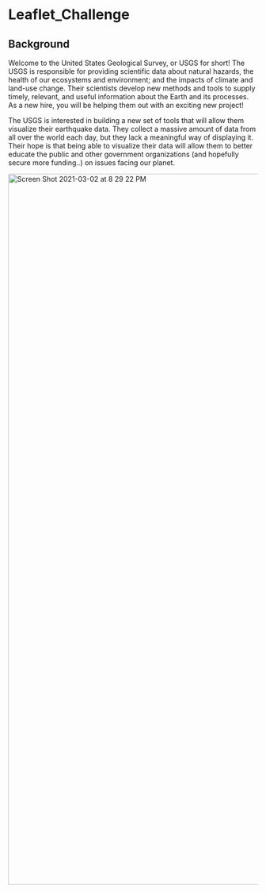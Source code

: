 # Leaflet_Challenge
## Background

Welcome to the United States Geological Survey, or USGS for short! The USGS is responsible for providing scientific data about natural hazards, the health of our ecosystems and environment; and the impacts of climate and land-use change. Their scientists develop new methods and tools to supply timely, relevant, and useful information about the Earth and its processes. As a new hire, you will be helping them out with an exciting new project!

The USGS is interested in building a new set of tools that will allow them visualize their earthquake data. They collect a massive amount of data from all over the world each day, but they lack a meaningful way of displaying it. Their hope is that being able to visualize their data will allow them to better educate the public and other government organizations (and hopefully secure more funding..) on issues facing our planet.


<img width="1433" alt="Screen Shot 2021-03-02 at 8 29 22 PM" src="https://user-images.githubusercontent.com/70725518/109739113-148d1300-7b97-11eb-9040-c912af69c0ff.png">
